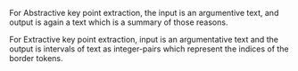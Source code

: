 For Abstractive key point extraction, the input is an argumentive text,
and output is again a text which is a summary of those reasons.

For Extractive key point extraction, input is an argumentative text and the output is intervals of text as
integer-pairs which represent the indices of the border tokens.
